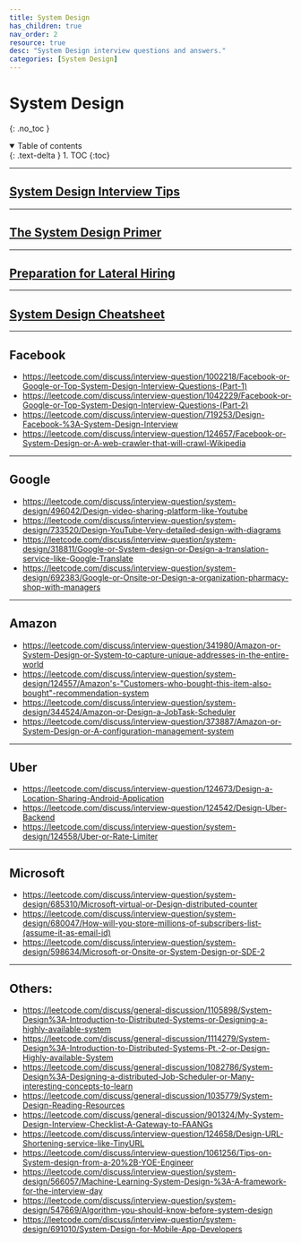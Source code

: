 ```yaml
---
title: System Design
has_children: true
nav_order: 2
resource: true
desc: "System Design interview questions and answers."
categories: [System Design]
---
```


# System Design
{: .no_toc }

<details open markdown="block">
  <summary>
    Table of contents
  </summary>
  {: .text-delta }
1. TOC
{:toc}
</details>

---

## [System Design Interview Tips](https://github.com/checkcheckzz/system-design-interview)

---

## [The System Design Primer](https://github.com/donnemartin/system-design-primer)

---

## [Preparation for Lateral Hiring](https://medium.com%2F@medium.com/@varungarg6781/preparation-for-lateral-hiring-1d19aac437ef)

---

## [System Design Cheatsheet](https://gist.github.com/vasanthk/485d1c25737e8e72759f)


---


## Facebook

- https://leetcode.com/discuss/interview-question/1002218/Facebook-or-Google-or-Top-System-Design-Interview-Questions-(Part-1)
- https://leetcode.com/discuss/interview-question/1042229/Facebook-or-Google-or-Top-System-Design-Interview-Questions-(Part-2)
- https://leetcode.com/discuss/interview-question/719253/Design-Facebook-%3A-System-Design-Interview
- https://leetcode.com/discuss/interview-question/124657/Facebook-or-System-Design-or-A-web-crawler-that-will-crawl-Wikipedia

---


## Google

- https://leetcode.com/discuss/interview-question/system-design/496042/Design-video-sharing-platform-like-Youtube
- https://leetcode.com/discuss/interview-question/system-design/733520/Design-YouTube-Very-detailed-design-with-diagrams
- https://leetcode.com/discuss/interview-question/system-design/318811/Google-or-System-design-or-Design-a-translation-service-like-Google-Translate
- https://leetcode.com/discuss/interview-question/system-design/692383/Google-or-Onsite-or-Design-a-organization-pharmacy-shop-with-managers


---


## Amazon

- https://leetcode.com/discuss/interview-question/341980/Amazon-or-System-Design-or-System-to-capture-unique-addresses-in-the-entire-world
- https://leetcode.com/discuss/interview-question/system-design/124557/Amazon's-"Customers-who-bought-this-item-also-bought"-recommendation-system
- https://leetcode.com/discuss/interview-question/system-design/344524/Amazon-or-Design-a-JobTask-Scheduler
- https://leetcode.com/discuss/interview-question/373887/Amazon-or-System-Design-or-A-configuration-management-system


---


## Uber

- https://leetcode.com/discuss/interview-question/124673/Design-a-Location-Sharing-Android-Application
- https://leetcode.com/discuss/interview-question/124542/Design-Uber-Backend
- https://leetcode.com/discuss/interview-question/system-design/124558/Uber-or-Rate-Limiter


---


## Microsoft
- https://leetcode.com/discuss/interview-question/system-design/685310/Microsoft-virtual-or-Design-distributed-counter
- https://leetcode.com/discuss/interview-question/system-design/680047/How-will-you-store-millions-of-subscribers-list-(assume-it-as-email-id)
- https://leetcode.com/discuss/interview-question/system-design/598634/Microsoft-or-Onsite-or-System-Design-or-SDE-2

---


## Others:

- https://leetcode.com/discuss/general-discussion/1105898/System-Design%3A-Introduction-to-Distributed-Systems-or-Designing-a-highly-available-system
- https://leetcode.com/discuss/general-discussion/1114279/System-Design%3A-Introduction-to-Distributed-Systems-Pt.-2-or-Design-Highly-available-System
- https://leetcode.com/discuss/general-discussion/1082786/System-Design%3A-Designing-a-distributed-Job-Scheduler-or-Many-interesting-concepts-to-learn
- https://leetcode.com/discuss/general-discussion/1035779/System-Design-Reading-Resources
- https://leetcode.com/discuss/general-discussion/901324/My-System-Design-Interview-Checklist-A-Gateway-to-FAANGs
- https://leetcode.com/discuss/interview-question/124658/Design-URL-Shortening-service-like-TinyURL
- https://leetcode.com/discuss/interview-question/1061256/Tips-on-System-design-from-a-20%2B-YOE-Engineer
- https://leetcode.com/discuss/interview-question/system-design/566057/Machine-Learning-System-Design-%3A-A-framework-for-the-interview-day
- https://leetcode.com/discuss/interview-question/system-design/547669/Algorithm-you-should-know-before-system-design
- https://leetcode.com/discuss/interview-question/system-design/691010/System-Design-for-Mobile-App-Developers



